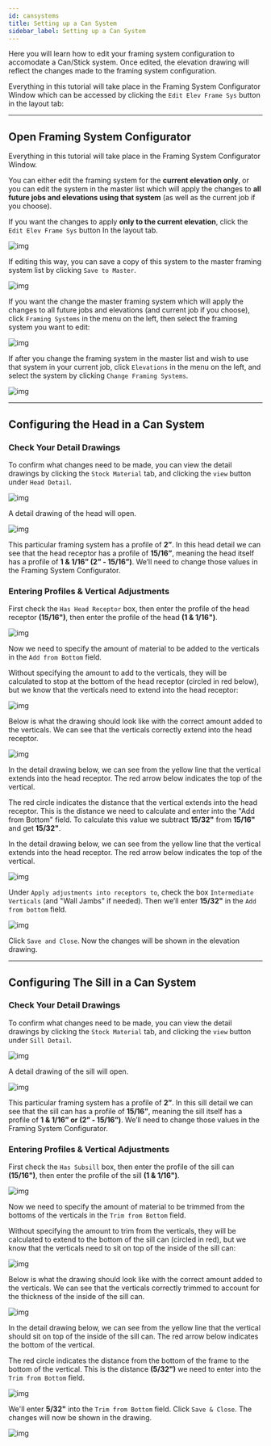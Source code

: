 ```yaml
---
id: cansystems
title: Setting up a Can System
sidebar_label: Setting up a Can System
---
```


Here you will learn how to edit your framing system configuration to accomodate a Can/Stick system. Once edited, the elevation drawing will reflect the changes made to the framing system configuration.


Everything in this tutorial will take place in the Framing System Configurator Window which can be accessed by clicking the `Edit Elev Frame Sys` button in the layout tab:

---

## Open Framing System Configurator

Everything in this tutorial will take place in the Framing System Configurator Window.

You can either edit the framing system for the **current elevation only**, or you can edit the system in the master list which will apply the changes to **all future jobs and elevations using that system** (as well as the current job if you choose).

If you want the changes to apply **only to the current elevation**, click the `Edit Elev Frame Sys` button In the layout tab. 

![img](../../static/img/can_systems/head/cansystems1.gif)

If editing this way, you can save a copy of this system to the master framing system list by clicking `Save to Master`.

![img](../../static/img/can_systems/head/cansystems2.png)

If you want the change the master framing system which will apply the changes to all future jobs and elevations (and current job if you choose), click `Framing Systems` in the menu on the left, then select the framing system you want to edit:

![img](../../static/img/can_systems/head/cansystems3.gif)

If after you change the framing system in the master list and wish to use that system in your current job, click `Elevations` in the menu on the left, and select the system by clicking `Change Framing Systems`.

![img](../../static/img/can_systems/head/cansystems4.gif)

---

## Configuring the Head in a Can System


### Check Your Detail Drawings
To confirm what changes need to be made, you can view the detail drawings by clicking the `Stock Material` tab, and clicking the `view` button under `Head Detail`.

![img](../../static/img/can_systems/head/cansystems5.png)

A detail drawing of the head will open.

![img](../../static/img/can_systems/head/cansystems6.jpg)

This particular framing system has a profile of **2”**. In this head detail we can see that the head receptor has a profile of **15/16”**, meaning the head itself has a profile of **1 & 1/16” (2” - 15/16”)**. We’ll need to change those values in the Framing System Configurator.

### Entering Profiles & Vertical Adjustments
First check the `Has Head Receptor` box, then enter the profile of the head receptor **(15/16")**, then enter the profile of the head **(1 & 1/16")**.

![img](../../static/img/can_systems/head/cansystems7.gif)

Now we need to specify the amount of material to be added to the verticals in the `Add from Bottom` field.

 

Without specifying the amount to add to the verticals, they will be calculated to stop at the bottom of the head receptor (circled in red below), but we know that the verticals need to extend into the head receptor:

![img](../../static/img/can_systems/head/cansystems8.png)

Below is what the drawing should look like with the correct amount added to the verticals. We can see that the verticals correctly extend into the head receptor.

![img](../../static/img/can_systems/head/cansystems9.png)

In the detail drawing below, we can see from the yellow line that the vertical extends into the head receptor. The red arrow below indicates the top of the vertical.

 

The red circle indicates the distance that the vertical extends into the head receptor. This is the distance we need to calculate and enter into the "Add from Bottom" field. To calculate this value we subtract **15/32"** from **15/16"** and get **15/32"**.

In the detail drawing below, we can see from the yellow line that the vertical extends into the head receptor. The red arrow below indicates the top of the vertical.

![img](../../static/img/can_systems/head/cansystems10.png)

Under `Apply adjustments into receptors to`, check the box `Intermediate Verticals` (and "Wall Jambs" if needed). Then we’ll enter **15/32"** in the `Add from bottom` field.

![img](../../static/img/can_systems/head/cansystems11.gif)

Click `Save and Close`. Now the changes will be shown in the elevation drawing.

---

## Configuring The Sill in a Can System


### Check Your Detail Drawings
To confirm what changes need to be made, you can view the detail drawings by clicking the `Stock Material` tab, and clicking the `view` button under `Sill Detail`.

![img](../../static/img/can_systems/sill/1_open_sill_detail.png)

A detail drawing of the sill will open.

![img](../../static/img/can_systems/sill/2_sill_detail.png)

This particular framing system has a profile of **2”**. In this sill detail we can see that the sill can has a profile of **15/16”**, meaning the sill itself has a profile of **1 & 1/16” or (2” - 15/16”)**. We’ll need to change those values in the Framing System Configurator.

### Entering Profiles & Vertical Adjustments
First check the `Has Subsill` box, then enter the profile of the sill can **(15/16")**, then enter the profile of the sill **(1 & 1/16")**.

![img](../../static/img/can_systems/sill/3_enter_profiles.gif)

Now we need to specify the amount of material to be trimmed from the bottoms of the verticals in the `Trim from Bottom` field.

 
Without specifying the amount to trim from the verticals, they will be calculated to extend to the bottom of the sill can (circled in red), but we know that the verticals need to sit on top of the inside of the sill can:

![img](../../static/img/can_systems/sill/4_vert_extend_to_bottom.png)

Below is what the drawing should look like with the correct amount added to the verticals. We can see that the verticals correctly trimmed to account for the thickness of the inside of the sill can.

![img](../../static/img/can_systems/sill/5_correct_vert_trim.png)

In the detail drawing below, we can see from the yellow line that the vertical should sit on top of the inside of the sill can. The red arrow below indicates the bottom of the vertical.
 

The red circle indicates the distance from the bottom of the frame to the bottom of the vertical. This is the distance **(5/32")** we need to enter into the `Trim from Bottom` field.

![img](../../static/img/can_systems/sill/6_vert_trim_detail.png)

We'll enter **5/32"** into the `Trim from Bottom` field. Click `Save & Close`. The changes will now be shown in the drawing.

![img](../../static/img/can_systems/sill/7_enter_vert_trim.gif)
